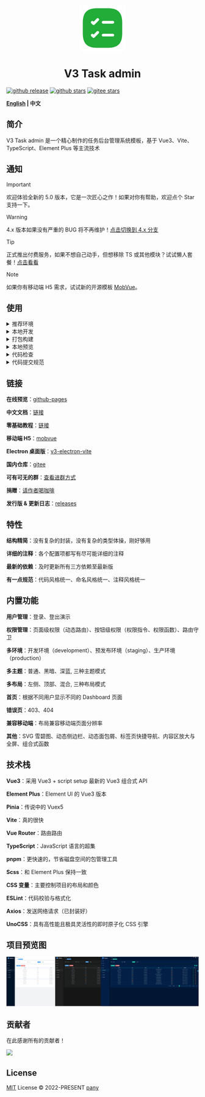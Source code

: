 <div align="center">
  <img alt="logo" width="120" height="120" src="./src/common/assets/images/layouts/logo.png">
  <h1>V3 Task admin</h1>
</div>

[![github release](https://img.shields.io/github/v/release/un-pany/v3-admin-vite?style=flat)](https://github.com/un-pany/v3-admin-vite/releases)
[![github stars](https://img.shields.io/github/stars/un-pany/v3-admin-vite?style=flat)](https://github.com/un-pany/v3-admin-vite/stargazers)
[![gitee stars](https://gitee.com/un-pany/v3-admin-vite/badge/star.svg)](https://gitee.com/un-pany/v3-admin-vite/stargazers)

<b><a href="./README.md">English</a> | 中文</b>

## 简介

V3 Task admin 是一个精心制作的任务后台管理系统模板，基于 Vue3、Vite、TypeScript、Element Plus 等主流技术

## 通知

> [!IMPORTANT]
> 欢迎体验全新的 5.0 版本，它是一次匠心之作！如果对你有帮助，欢迎点个 Star 支持一下。

> [!WARNING]
> 4.x 版本如果没有严重的 BUG 将不再维护！[点击切换到 4.x 分支](https://github.com/un-pany/v3-admin-vite/tree/4.x)

> [!TIP]
> 正式推出付费服务，如果不想自己动手，但想移除 TS 或其他模块？试试懒人套餐！[点击看看](https://github.com/un-pany/v3-admin-vite/issues/225)

> [!NOTE]
> 如果你有移动端 H5 需求，试试新的开源模板 [MobVue](https://github.com/un-pany/mobvue)。

## 使用

<details>
<summary>推荐环境</summary>

<br>

- 新版 `Visual Studio Code`
- 安装 `.vscode/extensions.json` 文件中推荐的插件
- `node` 20.x 或 22+
- `pnpm` 9.x 或 10+

</details>

<details>
<summary>本地开发</summary>

<br>

```bash
# 克隆项目
git clone https://github.com/un-pany/v3-admin-vite.git

# 进入项目目录
cd v3-admin-vite

# 安装依赖
pnpm i

# 启动服务
pnpm dev
```

</details>

<details>
<summary>打包构建</summary>

<br>

```bash
# 打包构建预发布环境
pnpm build:staging

# 打包构建生产环境
pnpm build
```

</details>

<details>
<summary>本地预览</summary>

<br>

```bash
# 先执行打包构建命令生成 dist 目录后再执行以下预览命令
pnpm preview
```

</details>

<details>
<summary>代码检查</summary>

<br>

```bash
# 代码校验与格式化
pnpm lint

# 单元测试
pnpm test
```

</details>

<details>
<summary>代码提交规范</summary>

<br>

`feat` 新功能

`fix` 修复错误

`perf` 性能优化

`refactor` 重构代码

`docs` 文档和注释

`types` 类型相关

`test` 单测相关

`ci` 持续集成、工作流

`revert` 撤销更改

`chore` 琐事（更新依赖、修改配置等）

</details>

## 链接

**在线预览**：[github-pages](https://un-pany.github.io/v3-admin-vite)

**中文文档**：[链接](https://juejin.cn/post/7445151895121543209)

**零基础教程**：[链接](https://juejin.cn/column/7207659644487139387)

**移动端 H5**：[mobvue](https://github.com/un-pany/mobvue)

**Electron 桌面版**：[v3-electron-vite](https://github.com/un-pany/v3-electron-vite)

**国内仓库**：[gitee](https://gitee.com/un-pany/v3-admin-vite)

**可有可无的群**：[查看进群方式](https://github.com/un-pany/v3-admin-vite/issues/191)

**捐赠**：[请作者喝咖啡](https://github.com/un-pany/v3-admin-vite/issues/69)

**发行版 & 更新日志**：[releases](https://github.com/un-pany/v3-admin-vite/releases)

## 特性

**结构精简**：没有复杂的封装，没有复杂的类型体操，刚好够用

**详细的注释**：各个配置项都写有尽可能详细的注释

**最新的依赖**：及时更新所有三方依赖至最新版

**有一点规范**：代码风格统一、命名风格统一、注释风格统一

## 内置功能

**用户管理**：登录、登出演示

**权限管理**：页面级权限（动态路由）、按钮级权限（权限指令、权限函数）、路由守卫

**多环境**：开发环境（development）、预发布环境（staging）、生产环境（production）

**多主题**：普通、黑暗、深蓝, 三种主题模式

**多布局**：左侧、顶部、混合, 三种布局模式

**首页**：根据不同用户显示不同的 Dashboard 页面

**错误页**：403、404

**兼容移动端**：布局兼容移动端页面分辨率

**其他**：SVG 雪碧图、动态侧边栏、动态面包屑、标签页快捷导航、内容区放大与全屏、组合式函数

## 技术栈

**Vue3**：采用 Vue3 + script setup 最新的 Vue3 组合式 API

**Element Plus**：Element UI 的 Vue3 版本

**Pinia**：传说中的 Vuex5

**Vite**：真的很快

**Vue Router**：路由路由

**TypeScript**：JavaScript 语言的超集

**pnpm**：更快速的，节省磁盘空间的包管理工具

**Scss**：和 Element Plus 保持一致

**CSS 变量**：主要控制项目的布局和颜色

**ESLint**：代码校验与格式化

**Axios**：发送网络请求（已封装好）

**UnoCSS**：具有高性能且极具灵活性的即时原子化 CSS 引擎

## 项目预览图

![preview](./src/common/assets/images/docs/preview.png)

## 贡献者

在此感谢所有的贡献者！

<a href="https://github.com/un-pany/v3-admin-vite/graphs/contributors">
  <img src="https://contrib.rocks/image?repo=un-pany/v3-admin-vite">
</a>

## License

[MIT](./LICENSE) License © 2022-PRESENT [pany](https://github.com/pany-ang)
